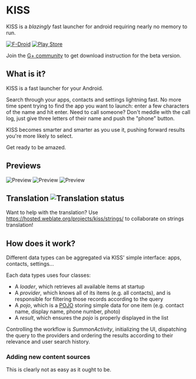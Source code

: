 KISS
======
KISS is a *blazingly* fast launcher for android requiring nearly no memory to run.

[![F-Droid](https://f-droid.org/wiki/images/0/06/F-Droid-button_get-it-on.png)](https://f-droid.org/repository/browse/?fdid=fr.neamar.kiss)
[![Play Store](https://developer.android.com/images/brand/en_generic_rgb_wo_60.png)](https://play.google.com/store/apps/details?id=fr.neamar.kiss)

Join the [G+ community](https://plus.google.com/communities/116489528310489783081) to get download instruction for the beta version.

What is it?
------------
KISS is a fast launcher for your Android.

Search through your apps, contacts and settings lightning fast.
No more time spent trying to find the app you want to launch: enter a few characters of the name and hit enter.
Need to call someone? Don't meddle with the call log, just give three letters of their name and push the "phone" button.

KISS becomes smarter and smarter as you use it, pushing forward results you're more likely to select.

Get ready to be amazed.

Previews
---------------------

![Preview](https://lh3.googleusercontent.com/1B-Vc9Tqh6bfGCVyKXkYSZycwY9Z4g6NxX3ULAKdCPgi9pmGHoyIelC4nsVbQK8d5l0i)
![Preview](https://lh3.googleusercontent.com/ADlhgu6JBVOJRn_XS-BbFbw6HtGopVABpBSdBMfANXpGpicFY3jxVLcuBhnJ9QkSshTp)
![Preview](https://lh3.googleusercontent.com/17JTZKi0wh8ReNTMmhEzoR1Iu_mirK867_H2GbMwDhFf8QwpqhxzccpBLAFo5DbFdg)

Translation <img src="https://hosted.weblate.org/widgets/kiss/-/shields-badge.svg" alt="Translation status" />
-------------------
Want to help with the translation? Use https://hosted.weblate.org/projects/kiss/strings/ to collaborate on strings translation!


How does it work?
-------------------
Different data types can be aggregated via KISS' simple interface: apps, contacts, settings...

Each data types uses four classes:

* A *loader*, which retrieves all available items at startup
* A *provider*, which knows all of its items (e.g. all contacts), and is responsible for filtering those records according to the query
* A *pojo*, which is a [POJO](https://en.wikipedia.org/wiki/Plain_Old_Java_Object) storing simple data for one item (e.g. contact name, display name, phone number, photo)
* A *result*, which ensures the *pojo* is properly displayed in the list

Controlling the workflow is *SummonActivity*, initializing the UI, dispatching the query to the providers and ordering the results according to their relevance and user search history.

### Adding new content sources
This is clearly not as easy as it ought to be.

